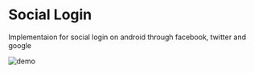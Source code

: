 # Social Login
Implementaion for social login on android through facebook, twitter and google

![demo](https://github.com/santoshhiremani/sociallogin-android/blob/master/screenshots/device-2018-08-16-162844.png)
